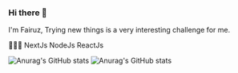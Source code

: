 ### Hi there 👋

I'm Fairuz, Trying new things is a very interesting challenge for me.

👨🏻‍💻
NextJs
NodeJs
ReactJs

![Anurag's GitHub stats](https://github-readme-stats.vercel.app/api?username=Faiiruz&show_icons=true)
![Anurag's GitHub stats](https://github-readme-stats.vercel.app/api?username=Faiiruz&show_icons=true&theme=radical)
